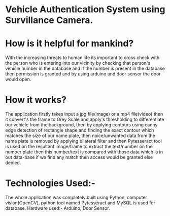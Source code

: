 # Vehicle Authentication System using Survillance Camera.
# How is it helpful for mankind?
With the increasing threats to human life its important to cross check with the person who is entering into our vicinity by checking that person's vehicle number in the database and if the number is present in the database then permission is granted and by using arduino and door sensor the door would open.
# How it works?
The application firstly takes input a jpg file(image) or a mp4 file(video) then it convert's the frame to Grey Scale and apply's thresholding to differentiate our vehicle from the background, then by applying contours using canny edge detection of rectangle shape and finding the exact contour which matches the size of our name plate, then noice/unwanted data from the name plate is removed by applying bilateral filter and then Pytesseract tool is used on the resultant image/frame to extract the text/number on the number plate then this number/text is compared with those data which is in out data-base if we find any match then access would be granted else denied.
# Technologies Used:-
The whole application was completely built using Python, computer vision(OpenCV), python tool named Pytesseract and MySQL is used for database.
Hardware used:- Arduino, Door Sensor.
